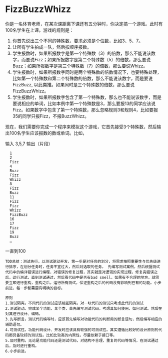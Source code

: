 # FizzBuzzWhizz

你是一名体育老师，在某次课距离下课还有五分钟时，你决定搞一个游戏。此时有100名学生在上课。游戏的规则是：

1. 你首先说出三个不同的特殊数，要求必须是个位数，比如3、5、7。
2. 让所有学生拍成一队，然后按顺序报数。
3. 学生报数时，如果所报数字是第一个特殊数（3）的倍数，那么不能说该数字，而要说Fizz；如果所报数字是第二个特殊数（5）的倍数，那么要说Buzz；如果所报数字是第三个特殊数（7）的倍数，那么要说Whizz。
4. 学生报数时，如果所报数字同时是两个特殊数的倍数情况下，也要特殊处理，比如第一个特殊数和第二个特殊数的倍数，那么不能说该数字，而是要说FizzBuzz, 以此类推。如果同时是三个特殊数的倍数，那么要说FizzBuzzWhizz。
5. 学生报数时，如果所报数字包含了第一个特殊数，那么也不能说该数字，而是要说相应的单词，比如本例中第一个特殊数是3，那么要报13的同学应该说Fizz。如果数字中包含了第一个特殊数，那么忽略规则3和规则4，比如要报35的同学只报Fizz，不报BuzzWhizz。

 现在，我们需要你完成一个程序来模拟这个游戏，它首先接受3个特殊数，然后输出100名学生应该报数的数或单词。比如，

  输入
  3,5,7
  输出（片段）

```
  1
  2
  Fizz
  4
  Buzz
  Fizz
  Whizz
  8
  Fizz
  Buzz
  11
  Fizz
  Fizz
  Whizz
  FizzBuzz
  16
  17
  Fizz
  19
  Buzz
  …

```
  一直到100


```
TDD总结：测试先行，以测试驱动开发，第一步是对任务的划分，将需求按照重要性与优先级进行排序，在划分任务时，任务不宜过大，然后对选取的任务， 先编写测试案例，然后根据测试代码中的编译错误进行编程，对错误的修复过程，其实就是对逻辑的实现过程，修复完错误之后，运行测试，直到测试通过，然后看代码中是否有bad smell，如果有不合理的地方，就需要立即进行重构，重构之后，运行所有测试，保证重构之后的代码没有影响到已有的功能。小步前进，每一步都需要有明确的目标。

原则
1.测试隔离。不同代码的测试应该相互隔离。对一块代码的测试只考虑此代码的测试
2.测试驱动。完成某个功能，某个类，首先编写测试代码，考虑其如何使用、如何测试。然后在对其进行设计、编码。
3.先写断言。测试代码编写时，应该首先编写对功能代码的判断用的断言语句，然后编写相应的辅助语句。
4.可测试性。功能代码设计、开发时应该具有较强的可测试性。其实遵循比较好的设计原则的代码都具备较好的测试性。比如比较高的内聚性，尽量依赖于接口等。
5.及时重构。无论是功能代码还是测试代码，对结构不合理，重复的代码等情况，在测试通过后，及时进行重构。
6.小步前进。
```

